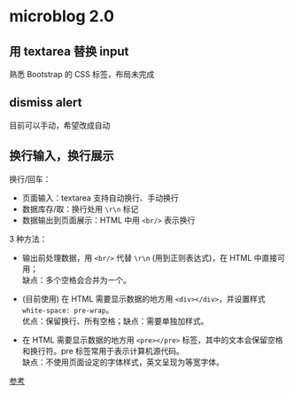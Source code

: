 # microblog 2.0

## 用 textarea 替换 input

熟悉 Bootstrap 的 CSS 标签，布局未完成

## dismiss alert

目前可以手动，希望改成自动

## 换行输入，换行展示

换行/回车：

* 页面输入：textarea 支持自动换行、手动换行
* 数据库存/取：换行处用 `\r\n` 标记
* 数据输出到页面展示：HTML 中用 `<br/>` 表示换行

3 种方法：

* 输出前处理数据，用 `<br/>` 代替 `\r\n` (用到正则表达式)，在 HTML 中直接可用；<br>
缺点：多个空格会合并为一个。

* (目前使用) 在 HTML 需要显示数据的地方用 `<div></div>`，并设置样式 `white-space: pre-wrap`。<br>
优点：保留换行、所有空格；缺点：需要单独加样式。

* 在 HTML 需要显示数据的地方用 `<pre></pre>` 标签，其中的文本会保留空格和换行符。pre 标签常用于表示计算机源代码。<br>
缺点：不使用页面设定的字体样式，英文呈现为等宽字体。

[参考](http://dreammoon.iteye.com/blog/2220568)